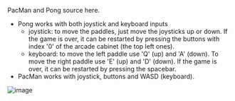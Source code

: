 PacMan and Pong source here.
* Pong works with both joystick and keyboard inputs
  - joystick: to move the paddles, just move the joysticks up or down. If the game is over, it can be restarted by pressing the buttons with index '0' of the arcade cabinet (the top left ones).
  - keyboard: to move the left paddle use 'Q' (up) and 'A' (down).
              To move the right paddle use 'E' (up) and 'D' (down).
              If the game is over, it can be restarted by pressing the spacebar.
* PacMan works with joystick, buttons and WASD (keyboard).  

![image](https://github.com/TheSaturdayThing/Arcade/assets/4332426/963a5b0b-a1f8-49ef-80dd-fcdb7eb14f67)
